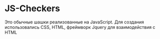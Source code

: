 ﻿
# JS-Checkers


Это обычные шашки реализованные на JavaScript.
Для создания использовались CSS, HTML, фреймворк Jquery для взаимодействия с HTML

